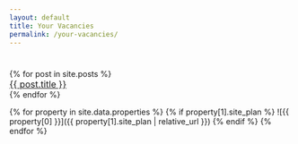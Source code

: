 ```yaml
---
layout: default
title: Your Vacancies
permalink: /your-vacancies/
---
```



<h1><span id="properties"></span></h1>


<div class="centered-text">
{% for post in site.posts %}
  <!-- <li> -->

  <div class="typing-effect" style="font-size: 16px;" style="animation-delay: 2.5s;">
  <a href="{{ post.url | prepend: site.baseurl }}">{{ post.title }}</a>
  </div>
  <!-- </li> -->
{% endfor %}
</div>


{% for property in site.data.properties %}
  {% if property[1].site_plan %}
    ![{{ property[0] }}]({{ property[1].site_plan | relative_url }})
  {% endif %}
{% endfor %}

<!-- Load library from the CDN -->
<script src="https://unpkg.com/typed.js@2.1.0/dist/typed.umd.js"></script>

<script>
  var hello = new Typed('#properties', {
    strings: ['Each of these properties has at least one vacancy:'],
    typeSpeed: 20,
    startDelay: 250,
    smartBackspace: false,
    loop: false,
    backDelay: 1000, // Delay period after the text is typed out
    showCursor: true,
    cursorChar: '|'
  });
</script>